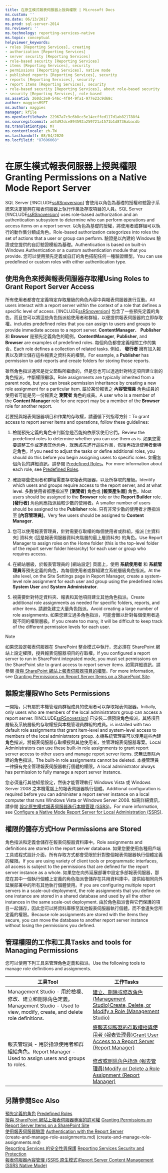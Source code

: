 ```yaml
---
title: 在原生模式報表伺服器上授與權限 | Microsoft Docs
ms.custom: ''
ms.date: 06/13/2017
ms.prod: sql-server-2014
ms.reviewer: ''
ms.technology: reporting-services-native
ms.topic: conceptual
helpviewer_keywords:
- roles [Reporting Services], creating
- authorization [Reporting Services]
- server security [Reporting Services]
- role-based security [Reporting Services]
- items [Reporting Services], security
- permissions [Reporting Services], native mode
- published reports [Reporting Services], security
- reports [Reporting Services], security
- report items [Reporting Services], security
- role-based security [Reporting Services], about role-based security
- security [Reporting Services], role-based
ms.assetid: 260dc2e9-546c-4f04-9fa1-977e23c9d68c
author: maggiesMSFT
ms.author: maggies
manager: kfile
ms.openlocfilehash: 22967a7c9c6b8cc3e14ecffed117d1ab821788f4
ms.sourcegitcommit: ad4d92dce894592a259721a1571b1d8736abacdb
ms.translationtype: MT
ms.contentlocale: zh-TW
ms.lasthandoff: 08/04/2020
ms.locfileid: "87606068"
---
```

# <a name="granting-permissions-on-a-native-mode-report-server"></a><span data-ttu-id="49f0c-102">在原生模式報表伺服器上授與權限</span><span class="sxs-lookup"><span data-stu-id="49f0c-102">Granting Permissions on a Native Mode Report Server</span></span>
  <span data-ttu-id="49f0c-103">SQL Server [!INCLUDE[ssRSnoversion](../../includes/ssrsnoversion-md.md)] 會使用以角色為基礎的授權和驗證子系統來決定能夠在報表伺服器上執行作業及存取項目的人員。</span><span class="sxs-lookup"><span data-stu-id="49f0c-103">SQL Server [!INCLUDE[ssRSnoversion](../../includes/ssrsnoversion-md.md)] uses role-based authorization and an authentication subsystem to determine who can perform operations and access items on a report server.</span></span> <span data-ttu-id="49f0c-104">以角色為基礎的授權，將使用者或群組可以執行的動作集分類成角色。</span><span class="sxs-lookup"><span data-stu-id="49f0c-104">Role-based authorization categorizes into roles the set of actions that a user or group can perform.</span></span> <span data-ttu-id="49f0c-105">驗證是以內建的 Windows 驗證或您提供的自訂驗證模組為基礎。</span><span class="sxs-lookup"><span data-stu-id="49f0c-105">Authentication is based on built-in Windows Authentication or a custom authentication module that you provide.</span></span> <span data-ttu-id="49f0c-106">您可以使用預先定義或自訂的角色搭配任何一種驗證類型。</span><span class="sxs-lookup"><span data-stu-id="49f0c-106">You can use predefined or custom roles with either authentication type.</span></span>  
  
## <a name="using-roles-to-grant-report-server-access"></a><span data-ttu-id="49f0c-107">使用角色來授與報表伺服器存取權</span><span class="sxs-lookup"><span data-stu-id="49f0c-107">Using Roles to Grant Report Server Access</span></span>  
 <span data-ttu-id="49f0c-108">所有使用者都會在定義特定存取層級的角色內容中與報表伺服器進行互動。</span><span class="sxs-lookup"><span data-stu-id="49f0c-108">All users interact with a report server within the context of a role that defines a specific level of access.</span></span> [!INCLUDE[ssRSnoversion](../../includes/ssrsnoversion-md.md)] <span data-ttu-id="49f0c-109">包含了一些預先定義的角色，而且您可以將這些角色指派給使用者和群組，以便提供報表伺服器的立即存取權。</span><span class="sxs-lookup"><span data-stu-id="49f0c-109">includes predefined roles that you can assign to users and groups to provide immediate access to a report server.</span></span> <span data-ttu-id="49f0c-110">**ContentManager**、 **Publisher**和 **Browser** 是預先定義角色的範例。</span><span class="sxs-lookup"><span data-stu-id="49f0c-110">**ContentManager**, **Publisher**, and **Browser** are examples of predefined roles.</span></span> <span data-ttu-id="49f0c-111">每個角色都會定義相關工作的集合。</span><span class="sxs-lookup"><span data-stu-id="49f0c-111">Each role defines a collection of related tasks.</span></span> <span data-ttu-id="49f0c-112">例如， **發行者** 擁有加入報表以及建立儲存這些報表之資料夾的權限。</span><span class="sxs-lookup"><span data-stu-id="49f0c-112">For example, a **Publisher** has permission to add reports and create folders for storing those reports.</span></span>  
  
 <span data-ttu-id="49f0c-113">雖然角色指派通常是從父節點所繼承的，但是您也可以透過針對特定項目建立新的角色指派，中斷權限繼承。</span><span class="sxs-lookup"><span data-stu-id="49f0c-113">Role assignments are typically inherited from a parent node, but you can break permission inheritance by creating a new role assignment for a particular item.</span></span> <span data-ttu-id="49f0c-114">屬於某份報表之 **內容管理員** 角色成員的使用者可能是另一份報表之 **瀏覽者** 角色的成員。</span><span class="sxs-lookup"><span data-stu-id="49f0c-114">A user who is a member of the **Content Manager** role for one report may be a member of the **Browser** role for another report.</span></span>  
  
 <span data-ttu-id="49f0c-115">若要授與報表伺服器項目和作業的存取權，請遵循下列指導方針：</span><span class="sxs-lookup"><span data-stu-id="49f0c-115">To grant access to report server items and operations, follow these guidelines:</span></span>  
  
1.  <span data-ttu-id="49f0c-116">檢閱預先定義的角色來判斷您是否能夠依原狀使用它們。</span><span class="sxs-lookup"><span data-stu-id="49f0c-116">Review the predefined roles to determine whether you can use them as is.</span></span> <span data-ttu-id="49f0c-117">如果您需要調整工作或定義其他角色，就應該先進行這些作業，然後再指派使用者至特定角色。</span><span class="sxs-lookup"><span data-stu-id="49f0c-117">If you need to adjust the tasks or define additional roles, you should do this before you begin assigning users to specific roles.</span></span> <span data-ttu-id="49f0c-118">如需各個角色的詳細資訊，請參閱 [Predefined Roles](role-definitions-predefined-roles.md)。</span><span class="sxs-lookup"><span data-stu-id="49f0c-118">For more information about each role, see [Predefined Roles](role-definitions-predefined-roles.md).</span></span>  
  
2.  <span data-ttu-id="49f0c-119">確認哪些使用者和群組需要存取報表伺服器，以及所存取的層級。</span><span class="sxs-lookup"><span data-stu-id="49f0c-119">Identify which users and groups require access to the report server, and at what level.</span></span> <span data-ttu-id="49f0c-120">多數使用者都應指派至 **[瀏覽者]** 角色或 **[報表產生器]** 角色。</span><span class="sxs-lookup"><span data-stu-id="49f0c-120">Most users should be assigned to the **Browser** role or the **Report Builder** role.</span></span> <span data-ttu-id="49f0c-121">**[發行者]** 角色則應指派給較少數的使用者。</span><span class="sxs-lookup"><span data-stu-id="49f0c-121">A smaller number of users should be assigned to the **Publisher** role.</span></span> <span data-ttu-id="49f0c-122">只有非常少數的使用者才應指派至 **[內容管理員]**。</span><span class="sxs-lookup"><span data-stu-id="49f0c-122">Very few users should be assigned to **Content Manager**.</span></span>  
  
3.  <span data-ttu-id="49f0c-123">您可以使用報表管理員，針對需要存取權的每個使用者或群組，指派 [主資料夾] 資料夾 (這是報表伺服器資料夾階層的最上層資料夾) 的角色。</span><span class="sxs-lookup"><span data-stu-id="49f0c-123">Use Report Manager to assign roles on the Home folder (this is the top-level folder of the report server folder hierarchy) for each user or group who requires access.</span></span>  
  
4.  <span data-ttu-id="49f0c-124">在網站層級，於報表管理員的 [網站設定] 頁面上，使用 **系統使用者** 和 **系統管理員**等預先定義的角色，為每個使用者或群組建立系統層級角色指派。</span><span class="sxs-lookup"><span data-stu-id="49f0c-124">At the site level, on the Site Settings page in Report Manager, create a system-level role assignment for each user and group using the predefined roles **System User** and **System Administrator**.</span></span>  
  
5.  <span data-ttu-id="49f0c-125">視需要針對特定資料夾、報表和其他項目建立其他角色指派。</span><span class="sxs-lookup"><span data-stu-id="49f0c-125">Create additional role assignments as needed for specific folders, reports, and other items.</span></span> <span data-ttu-id="49f0c-126">請避免建立大量角色指派。</span><span class="sxs-lookup"><span data-stu-id="49f0c-126">Avoid creating a large number of role assignments.</span></span> <span data-ttu-id="49f0c-127">如果您建立過多角色指派，可能會難以針對每個使用者追蹤不同的權限層級。</span><span class="sxs-lookup"><span data-stu-id="49f0c-127">If you create too many, it will be difficult to keep track of the different permission levels for each user.</span></span>  
  
> [!NOTE]  
>  <span data-ttu-id="49f0c-128">如果您設定報表伺服器在 SharePoint 整合模式中執行，您必須在 SharePoint 網站上設定權限，授與報表伺服器項目的存取權。</span><span class="sxs-lookup"><span data-stu-id="49f0c-128">If you configured a report server to run in SharePoint integrated mode, you must set permissions on the SharePoint site to grant access to report server items.</span></span> <span data-ttu-id="49f0c-129">如需詳細資訊，請參閱 [授與 SharePoint 網站上報表伺服器項目的權限](granting-permissions-on-report-server-items-on-a-sharepoint-site.md)。</span><span class="sxs-lookup"><span data-stu-id="49f0c-129">For more information, see [Granting Permissions on Report Server Items on a SharePoint Site](granting-permissions-on-report-server-items-on-a-sharepoint-site.md).</span></span>  
  
## <a name="who-sets-permissions"></a><span data-ttu-id="49f0c-130">誰設定權限</span><span class="sxs-lookup"><span data-stu-id="49f0c-130">Who Sets Permissions</span></span>  
 <span data-ttu-id="49f0c-131">一開始，只有屬於本機管理員群組成員的使用者可以存取報表伺服器。</span><span class="sxs-lookup"><span data-stu-id="49f0c-131">Initially, only users who are members of the local administrators group can access a report server.</span></span> [!INCLUDE[ssRSnoversion](../../includes/ssrsnoversion-md.md)] <span data-ttu-id="49f0c-132">已安裝二個預設角色指派，其將項目層級及系統層級的存取權授與本機管理員群組的成員。</span><span class="sxs-lookup"><span data-stu-id="49f0c-132">is installed with two default role assignments that grant item-level and system-level access to members of the local administrators group.</span></span> <span data-ttu-id="49f0c-133">本機系統管理員可以使用這些內建角色指派，將報表伺服器存取權授與其他使用者，並管理報表伺服器專案。</span><span class="sxs-lookup"><span data-stu-id="49f0c-133">Local Administrators can use these built-in role assignments to grant report server access to other users and manage report server items.</span></span> <span data-ttu-id="49f0c-134">您無法刪除內建的角色指派。</span><span class="sxs-lookup"><span data-stu-id="49f0c-134">The built-in role assignments cannot be deleted.</span></span> <span data-ttu-id="49f0c-135">本機管理員一律擁有完全管理報表伺服器執行個體的權限。</span><span class="sxs-lookup"><span data-stu-id="49f0c-135">A local administrator always has permission to fully manage a report server instance.</span></span>  
 
 <span data-ttu-id="49f0c-136">您必須進行其他組態設定，然後才能管理執行 Windows Vista 或 Windows Server 2008 之本機電腦上的報表伺服器執行個體。</span><span class="sxs-lookup"><span data-stu-id="49f0c-136">Additional configuration is required before you can administer a report server instance on a local computer that runs Windows Vista or Windows Server 2008.</span></span> <span data-ttu-id="49f0c-137">如需詳細資訊，請參閱 [設定原生模式報表伺服器進行本機管理 &#40;SSRS&#41;](../report-server/configure-a-native-mode-report-server-for-local-administration-ssrs.md)。</span><span class="sxs-lookup"><span data-stu-id="49f0c-137">For more information, see [Configure a Native Mode Report Server for Local Administration &#40;SSRS&#41;](../report-server/configure-a-native-mode-report-server-for-local-administration-ssrs.md).</span></span>  
  
## <a name="how-permissions-are-stored"></a><span data-ttu-id="49f0c-138">權限的儲存方式</span><span class="sxs-lookup"><span data-stu-id="49f0c-138">How Permissions are Stored</span></span>  
 <span data-ttu-id="49f0c-139">角色指派和定義會儲存在報表伺服器資料庫中。</span><span class="sxs-lookup"><span data-stu-id="49f0c-139">Role assignments and definitions are stored in the report server database.</span></span> <span data-ttu-id="49f0c-140">如果您要使用各種用戶端工具或程式設計介面，所有存取方式都會受限於針對整個報表伺服器執行個體定義的權限。</span><span class="sxs-lookup"><span data-stu-id="49f0c-140">If you are using variety of client tools or programmatic interfaces, all access is subject to the permissions that are defined for the report server instance as a whole.</span></span> <span data-ttu-id="49f0c-141">如果您在向外延展部署中設定多部報表伺服器，那麼在其中一個執行個體上定義的角色指派會儲存在共用資料庫中，提供給相同向外延展部署中的所有其他執行個體使用。</span><span class="sxs-lookup"><span data-stu-id="49f0c-141">If you are configuring multiple report servers in a scale-out-deployment, the role assignments that you define on one instance are stored in a shared database and used by all the other instances in the same scale-out deployment.</span></span> <span data-ttu-id="49f0c-142">由於角色指派會與它們保護的項目一起儲存，因此您可以將資料庫移至其他報表伺服器執行個體，而不會遺失您所定義的權限。</span><span class="sxs-lookup"><span data-stu-id="49f0c-142">Because role assignments are stored with the items they secure, you can move the database to another report server instance without losing the permissions you defined.</span></span>  
  
## <a name="tasks-and-tools-for-managing-permissions"></a><span data-ttu-id="49f0c-143">管理權限的工作和工具</span><span class="sxs-lookup"><span data-stu-id="49f0c-143">Tasks and tools for Managing Permissions</span></span>  
 <span data-ttu-id="49f0c-144">您可以使用下列工具來管理角色定義和指派。</span><span class="sxs-lookup"><span data-stu-id="49f0c-144">Use the following tools to manage role definitions and assignments.</span></span>  
  
|<span data-ttu-id="49f0c-145">工具</span><span class="sxs-lookup"><span data-stu-id="49f0c-145">Tool</span></span>|<span data-ttu-id="49f0c-146">工作</span><span class="sxs-lookup"><span data-stu-id="49f0c-146">Tasks</span></span>|  
|----------|-----------|  
|<span data-ttu-id="49f0c-147">Management Studio - 用於檢視、修改、建立和刪除角色定義。</span><span class="sxs-lookup"><span data-stu-id="49f0c-147">Management Studio - Used to view, modify, create, and delete role definitions.</span></span>|[<span data-ttu-id="49f0c-148">建立、刪除或修改角色 &#40;Management Studio&#41;</span><span class="sxs-lookup"><span data-stu-id="49f0c-148">Create, Delete, or Modify a Role &#40;Management Studio&#41;</span></span>](role-definitions-create-delete-or-modify.md)|  
|<span data-ttu-id="49f0c-149">報表管理員 - 用於指派使用者和群組給角色。</span><span class="sxs-lookup"><span data-stu-id="49f0c-149">Report Manager - Used to assign users and groups to roles.</span></span>|[<span data-ttu-id="49f0c-150">將報表伺服器的存取權授與使用者 &#40;報表管理員&#41;</span><span class="sxs-lookup"><span data-stu-id="49f0c-150">Grant User Access to a Report Server &#40;Report Manager&#41;</span></span>](grant-user-access-to-a-report-server.md)<br /><br /> [<span data-ttu-id="49f0c-151">修改或刪除角色指派 &#40;報表管理員&#41;</span><span class="sxs-lookup"><span data-stu-id="49f0c-151">Modify or Delete a Role Assignment &#40;Report Manager&#41;</span></span>](role-assignments-modify-or-delete.md)|  
  
## <a name="see-also"></a><span data-ttu-id="49f0c-152">另請參閱</span><span class="sxs-lookup"><span data-stu-id="49f0c-152">See Also</span></span>  
 <span data-ttu-id="49f0c-153">[預先定義的角色](role-definitions-predefined-roles.md) </span><span class="sxs-lookup"><span data-stu-id="49f0c-153">[Predefined Roles](role-definitions-predefined-roles.md) </span></span>  
 <span data-ttu-id="49f0c-154">[授與 SharePoint 網站上報表伺服器專案的許可權](granting-permissions-on-report-server-items-on-a-sharepoint-site.md) </span><span class="sxs-lookup"><span data-stu-id="49f0c-154">[Granting Permissions on Report Server Items on a SharePoint Site](granting-permissions-on-report-server-items-on-a-sharepoint-site.md) </span></span>  
 <span data-ttu-id="49f0c-155">[使用報表伺服器驗證](authentication-with-the-report-server.md) </span><span class="sxs-lookup"><span data-stu-id="49f0c-155">[Authentication with the Report Server](authentication-with-the-report-server.md) </span></span>  
 <span data-ttu-id="49f0c-156"> (create-and-manage-role-assignments.md) </span><span class="sxs-lookup"><span data-stu-id="49f0c-156">(create-and-manage-role-assignments.md)</span></span>   
 <span data-ttu-id="49f0c-157">[Reporting Services 的安全性與保護](reporting-services-security-and-protection.md) </span><span class="sxs-lookup"><span data-stu-id="49f0c-157">[Reporting Services Security and Protection](reporting-services-security-and-protection.md) </span></span>  
 [<span data-ttu-id="49f0c-158">報表伺服器內容管理 &#40;SSRS 原生模式&#41;</span><span class="sxs-lookup"><span data-stu-id="49f0c-158">Report Server Content Management &#40;SSRS Native Mode&#41;</span></span>](../report-server/report-server-content-management-ssrs-native-mode.md)  
  
  
